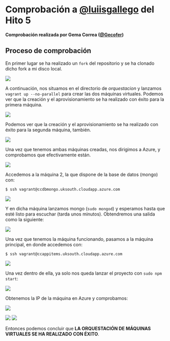 # Comprobación a **[@luiisgallego](https://github.com/luiisgallego/MII_CC_1819)** del Hito 5

**Comprobación realizada por Gema Correa ([@Gecofer](https://github.com/Gecofer/proyecto-CC))**

## Proceso de comprobación

En primer lugar se ha realizado un `fork` del repositorio y se ha clonado dicho fork a mi disco local.

![](images/orquestacion/comprobacion/1_clone.png)

A continuación, nos situamos en el directorio de _orquestacion_ y lanzamos `vagrant up --no-parallel` para crear las dos máquinas virtuales. Podemos ver que la creación y el aprovisionamiento se ha realizado con éxito para la primera máquina.

![](images/orquestacion/comprobacion/2_mv1.png)

Podemos ver que la creación y el aprovisionamiento se ha realizado con éxito para la segunda máquina, también.

![](images/orquestacion/comprobacion/3_mv2.png)

Una vez que tenemos ambas máquinas creadas, nos dirigimos a Azure, y comprobamos que efectivamente están.

![](images/orquestacion/comprobacion/4_azureMaquinas.png)

Accedemos a la máquina 2, la que dispone de la base de datos (mongo) con:

~~~
$ ssh vagrant@ccdbmongo.uksouth.cloudapp.azure.com
~~~

![](images/orquestacion/comprobacion/5_SSHMaquina2.png)

Y en dicha máquina lanzamos mongo (`sudo mongod`) y esperamos hasta que esté listo para escuchar (tarda unos minutos). Obtendremos una salida como la siguiente:

![](images/orquestacion/comprobacion/6_lanzarMongo.png)


Una vez que tenemos la máquina funcionando, pasamos a la máquina principal, en donde accedemos con:

~~~
$ ssh vagrant@ccappitems.uksouth.cloudapp.azure.com
~~~

![](images/orquestacion/comprobacion/7_SSHMaquina1.png)

Una vez dentro de ella, ya solo nos queda lanzar el proyecto con `sudo npm start`:

![](images/orquestacion/comprobacion/8_lanzarApp.png)

Obtenemos la IP de la máquina en Azure y comprobamos:

![](images/orquestacion/comprobacion/9_datosMaquina1.png)

![](images/orquestacion/comprobacion/10_probandoStatus.png)
![](images/orquestacion/comprobacion/11_comprobandoStatusTerminal.png)

Entonces podemos concluir que **LA ORQUESTACIÓN DE MÁQUINAS VIRTUALES SE HA REALIZADO CON ÉXITO**.
